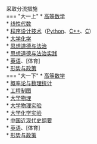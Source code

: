 采取分流措施  
=== "大一上"
    * [高等数学](../../课程/高等数学.md)  
    * [线性代数](../../课程/线性代数.md)  
    * [程序设计技术](../../课程/程序设计技术/index.md)（[Python](../../课程/程序设计技术/程序设计技术（Python）.md)、[C++](../../课程/程序设计技术/程序设计技术（C++）.md)、[C](../../课程/程序设计技术/程序设计技术（C++）.md)）  
    * [大学化学](../../课程/大学化学.md)  
    * [思想道德与法治](../../课程/思想道德与法治.md)  
    * [思想道德与法治实践](../../课程/思想道德与法治实践.md)  
    * [英语](../../课程/英语.md)、[体育]  
    * [形势与政策](../../课程/形势与政策.md)  
=== "大一下"
    * [高等数学](../../课程/高等数学.md)  
    * [概率论与数理统计](../../课程/概率论与数理统计.md)  
    * [工程制图](../../课程/工程制图.md)  
    * [大学物理](../../课程/大学物理.md)  
    * [大学物理实验](../../课程/大学物理实验.md)  
    * [大学化学实验](../../课程/大学化学实验.md)  
    * [中国近现代史纲要](../../课程/中国近现代史纲要.md)  
    * [英语](../../课程/英语.md)、[体育]  
    * [形势与政策](../../课程/形势与政策.md)  